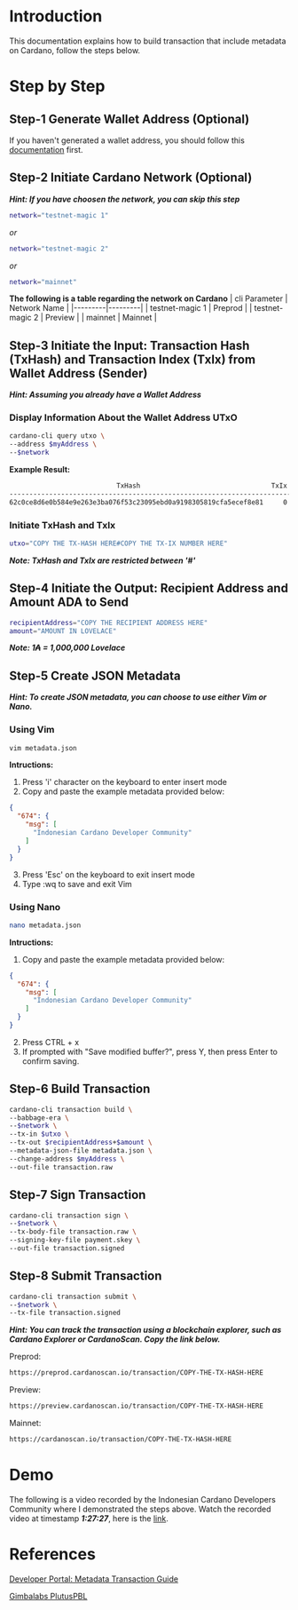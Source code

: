 # Introduction

This documentation explains how to build transaction that include metadata on Cardano, follow the steps below.

# Step by Step

## Step-1 Generate Wallet Address (Optional)

If you haven't generated a wallet address, you should follow this [documentation](https://github.com/ValdryanIvandito/cardano-basic-transaction-guides/blob/main/generate-wallet-address-eng.md) first.

## Step-2 Initiate Cardano Network (Optional)

**_Hint: If you have choosen the network, you can skip this step_**

```bash
network="testnet-magic 1"
```

_or_

```bash
network="testnet-magic 2"
```

_or_

```bash
network="mainnet"
```

**The following is a table regarding the network on Cardano**
| cli Parameter | Network Name |
|---------|---------|
| testnet-magic 1 | Preprod |
| testnet-magic 2 | Preview |
| mainnet | Mainnet |

## Step-3 Initiate the Input: Transaction Hash (TxHash) and Transaction Index (TxIx) from Wallet Address (Sender)

**_Hint: Assuming you already have a Wallet Address_**

### Display Information About the Wallet Address UTxO

```bash
cardano-cli query utxo \
--address $myAddress \
--$network
```

**Example Result:**

```bash
                           TxHash                                 TxIx        Amount
--------------------------------------------------------------------------------------
62c0ce8d6e0b584e9e263e3ba076f53c23095ebd0a9198305819cfa5ecef8e81     0        1000000000 lovelace + TxOutDatumNone
```

### Initiate TxHash and TxIx

```bash
utxo="COPY THE TX-HASH HERE#COPY THE TX-IX NUMBER HERE"
```

**_Note: TxHash and TxIx are restricted between '#'_**

## Step-4 Initiate the Output: Recipient Address and Amount ADA to Send

```bash
recipientAddress="COPY THE RECIPIENT ADDRESS HERE"
amount="AMOUNT IN LOVELACE"
```

**_Note: 1₳ = 1,000,000 Lovelace_**

## Step-5 Create JSON Metadata

**_Hint: To create JSON metadata, you can choose to use either Vim or Nano._**

### Using Vim

```bash
vim metadata.json
```

**Intructions:**

1. Press 'i' character on the keyboard to enter insert mode
2. Copy and paste the example metadata provided below:

```JSON
{
  "674": {
    "msg": [
      "Indonesian Cardano Developer Community"
    ]
  }
}
```

3. Press 'Esc' on the keyboard to exit insert mode
4. Type :wq to save and exit Vim

### Using Nano

```bash
nano metadata.json
```

**Intructions:**

1. Copy and paste the example metadata provided below:

```JSON
{
  "674": {
    "msg": [
      "Indonesian Cardano Developer Community"
    ]
  }
}
```

2. Press CTRL + x
3. If prompted with "Save modified buffer?", press Y, then press Enter to confirm saving.

## Step-6 Build Transaction

```bash
cardano-cli transaction build \
--babbage-era \
--$network \
--tx-in $utxo \
--tx-out $recipientAddress+$amount \
--metadata-json-file metadata.json \
--change-address $myAddress \
--out-file transaction.raw
```

## Step-7 Sign Transaction

```bash
cardano-cli transaction sign \
--$network \
--tx-body-file transaction.raw \
--signing-key-file payment.skey \
--out-file transaction.signed
```

## Step-8 Submit Transaction

```bash
cardano-cli transaction submit \
--$network \
--tx-file transaction.signed
```

**_Hint: You can track the transaction using a blockchain explorer, such as Cardano Explorer or CardanoScan. Copy the link below._**

Preprod:

```bash
https://preprod.cardanoscan.io/transaction/COPY-THE-TX-HASH-HERE
```

Preview:

```bash
https://preview.cardanoscan.io/transaction/COPY-THE-TX-HASH-HERE
```

Mainnet:

```bash
https://cardanoscan.io/transaction/COPY-THE-TX-HASH-HERE
```

# Demo

The following is a video recorded by the Indonesian Cardano Developers Community where I demonstrated the steps above. Watch the recorded video at timestamp **_1:27:27_**, here is the [link](https://youtu.be/03hXLZ_07N0?list=PLUj8499OocHiL8gXPv8wMlLW-zIcyYdrQ).

# References

[Developer Portal: Metadata Transaction Guide](https://developers.cardano.org/docs/transaction-metadata/how-to-create-a-metadata-transaction-cli/)

[Gimbalabs PlutusPBL](https://plutuspbl.io/modules/102/slts)
